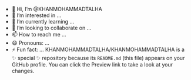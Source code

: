 - 👋 Hi, I’m @KHANMOHAMMADTALHA
- 👀 I’m interested in ...
- 🌱 I’m currently learning ...
- 💞️ I’m looking to collaborate on ...
- 📫 How to reach me ...
- 😄 Pronouns: ...
- ⚡ Fun fact: ...
KHANMOHAMMADTALHA/KHANMOHAMMADTALHA is a ✨ special ✨ repository because its `README.md` (this file) appears on your GitHub profile.
You can click the Preview link to take a look at your changes.
